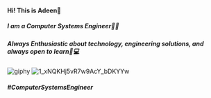 
#### Hi! This is Adeen👋
##### I am a Computer Systems Engineer👨‍💻
##### Always Enthusiastic about technology, engineering solutions, and always open to learn🚀💻 
![giphy](https://github.com/Adeen317/Adeen317/assets/112985225/8b510a5b-c9fa-4cf9-bae3-c35b075dd659)
![1_xNQKHj5vR7w9AcY_bDKYYw](https://github.com/Adeen317/Adeen317/assets/112985225/1d4d6a87-5a0e-4fa9-97f2-20fe6318b049)

##### #ComputerSystemsEngineer
<!--
**Adeen317/Adeen317** is a ✨ _special_ ✨ repository because its `README.md` (this file) appears on your GitHub profile.

Here are some ideas to get you started:

- 🔭 I’m currently working on ...
- 🌱 I’m currently learning ...
- 👯 I’m looking to collaborate on ...
- 🤔 I’m looking for help with ...
- 💬 Ask me about ...
- 📫 How to reach me: ...
- 😄 Pronouns: ...
- ⚡ Fun fact: ...
-->
